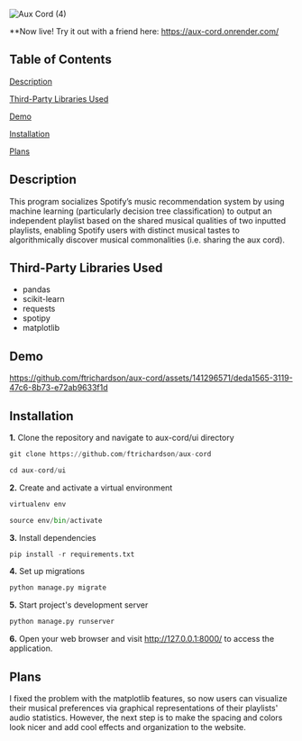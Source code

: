 ![Aux Cord (4)](https://github.com/ftrichardson/aux-cord/assets/141296571/1a170f61-6c0e-4255-8be9-4f739c7fa45f)

**Now live! Try it out with a friend here: https://aux-cord.onrender.com/
## Table of Contents
<p>
  <a href="#description">Description</a>
</p>
<p>
  <a href="#third-party-libraries-used">Third-Party Libraries Used</a>
</p>
<p>
  <a href="#demo">Demo</a>
</p>
<p>
  <a href="#installation">Installation</a>
</p>
<p>
  <a href="#plans">Plans</a>
</p>

## Description
This program socializes Spotify’s music recommendation system by using machine learning (particularly decision tree classification) to output an independent playlist based on the shared musical qualities of two inputted playlists, enabling Spotify users with distinct musical tastes to algorithmically discover musical commonalities (i.e. sharing the aux cord).

## Third-Party Libraries Used
* pandas
* scikit-learn
* requests
* spotipy
* matplotlib

## Demo

https://github.com/ftrichardson/aux-cord/assets/141296571/deda1565-3119-47c6-8b73-e72ab9633f1d


## Installation

**1.** Clone the repository and navigate to aux-cord/ui directory
```python
git clone https://github.com/ftrichardson/aux-cord

cd aux-cord/ui
```

**2.** Create and activate a virtual environment
```python
virtualenv env

source env/bin/activate
```

**3.** Install dependencies
```python
pip install -r requirements.txt
```

**4.** Set up migrations
```python
python manage.py migrate
```

**5.** Start project's development server
```python
python manage.py runserver
```

**6.** Open your web browser and visit <a href="http://127.0.0.1:8000/" target="_blank">http://127.0.0.1:8000/</a> to access the application.

## Plans
I fixed the problem with the matplotlib features, so now users can visualize their musical preferences via graphical representations of their playlists' audio statistics. However, the next step is to make the spacing and colors look nicer and add cool effects and organization to the website. 
